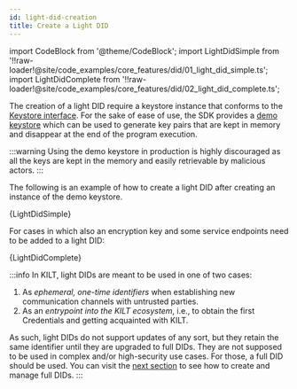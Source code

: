 ```yaml
---
id: light-did-creation
title: Create a Light DID
---
```


import CodeBlock from '@theme/CodeBlock';
import LightDidSimple from '!!raw-loader!@site/code_examples/core_features/did/01_light_did_simple.ts';
import LightDidComplete from '!!raw-loader!@site/code_examples/core_features/did/02_light_did_complete.ts';

The creation of a light DID require a keystore instance that conforms to the [Keystore interface](https://github.com/KILTprotocol/sdk-js/blob/develop/packages/types/src/Keystore.ts).
For the sake of ease of use, the SDK provides a [demo keystore](https://github.com/KILTprotocol/sdk-js/blob/develop/packages/did/src/DemoKeystore/DemoKeystore.ts) which can be used to generate key pairs that are kept in memory and disappear at the end of the program execution.

:::warning
Using the demo keystore in production is highly discouraged as all the keys are kept in the memory and easily retrievable by malicious actors.
:::

The following is an example of how to create a light DID after creating an instance of the demo keystore.

<CodeBlock className="language-ts">
  {LightDidSimple}
</CodeBlock>

For cases in which also an encryption key and some service endpoints need to be added to a light DID:

<CodeBlock className="language-ts">
  {LightDidComplete}
</CodeBlock>

:::info
In KILT, light DIDs are meant to be used in one of two cases:

1. As *ephemeral, one-time identifiers* when establishing new communication channels with untrusted parties.
2. As an *entrypoint into the KILT ecosystem*, i.e., to obtain the first Credentials and getting acquainted with KILT.

As such, light DIDs do not support updates of any sort, but they retain the same identifier until they are upgraded to full DIDs.
They are not supposed to be used in complex and/or high-security use cases.
For those, a full DID should be used.
You can visit the [next section](./02_full_did_creation.md) to see how to create and manage full DIDs.
:::
